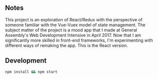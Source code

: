 ## Notes

This project is an exploration of React/Redux with the perspective of someone familiar with the Vue-Vuex model of state management. The subject matter of the project is a mood app that I made at General Assembly's Web Development Intensive in April 2017. Now that I am significantly more skilled in front-end frameworks, I'm experimenting with different ways of remaking the app. This is the React version.

## Development

```bash
npm install && npm start
```